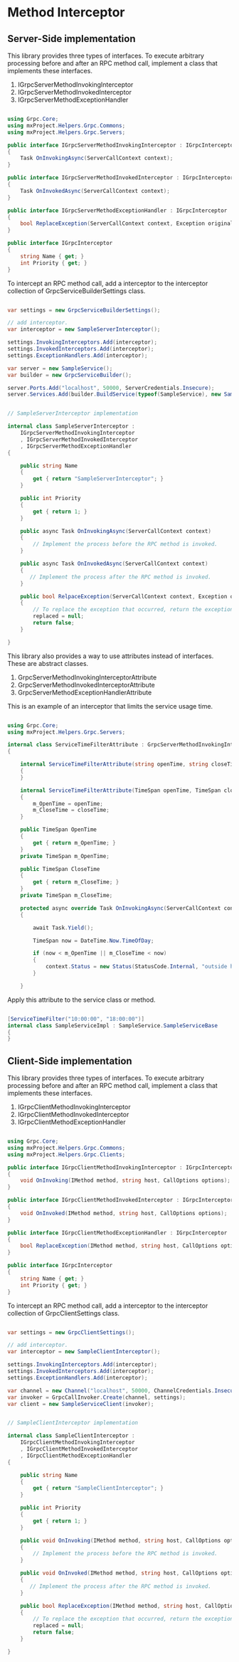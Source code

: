# Method Interceptor #

## Server-Side implementation ##

This library provides three types of interfaces. To execute arbitrary processing before and after an RPC method call, implement a class that implements these interfaces.

1. IGrpcServerMethodInvokingInterceptor
1. IGrpcServerMethodInvokedInterceptor
1. IGrpcServerMethodExceptionHandler

```csharp

using Grpc.Core;
using mxProject.Helpers.Grpc.Commons;
using mxProject.Helpers.Grpc.Servers;

public interface IGrpcServerMethodInvokingInterceptor : IGrpcInterceptor
{
    Task OnInvokingAsync(ServerCallContext context);
}

public interface IGrpcServerMethodInvokedInterceptor : IGrpcInterceptor
{
    Task OnInvokedAsync(ServerCallContext context);
}

public interface IGrpcServerMethodExceptionHandler : IGrpcInterceptor
{
    bool ReplaceException(ServerCallContext context, Exception original, out Exception replaced);
}

public interface IGrpcInterceptor
{
    string Name { get; }
    int Priority { get; }
}

```

To intercept an RPC method call, add a interceptor to the interceptor collection of GrpcServiceBuilderSettings class.

```csharp

var settings = new GrpcServiceBuilderSettings();

// add interceptor.
var interceptor = new SampleServerInterceptor();

settings.InvokingInterceptors.Add(interceptor);
settings.InvokedInterceptors.Add(interceptor);
settings.ExceptionHandlers.Add(interceptor);

var server = new SampleService();
var builder = new GrpcServiceBuilder();

server.Ports.Add("localhost", 50000, ServerCredentials.Insecure);
server.Services.Add(builder.BuildService(typeof(SampleService), new SampleServiceImpl(), settings));


// SampleServerInterceptor implementation

internal class SampleServerInterceptor :
    IGrpcServerMethodInvokingInterceptor
    , IGrpcServerMethodInvokedInterceptor
    , IGrpcServerMethodExceptionHandler
{

    public string Name
    {
        get { return "SampleServerInterceptor"; }
    }

    public int Priority
    {
        get { return 1; }
    }

    public async Task OnInvokingAsync(ServerCallContext context)
    {
        // Implement the process before the RPC method is invoked.
    }

    public async Task OnInvokedAsync(ServerCallContext context)
    {
       // Implement the process after the RPC method is invoked.
    }

    public bool RelpaceException(ServerCallContext context, Exception original, out Exception replaced)
    {
        // To replace the exception that occurred, return the exception you want to throw.
        replaced = null;
        return false;
    }

}

```

This library also provides a way to use attributes instead of interfaces. These are abstract classes.

1. GrpcServerMethodInvokingInterceptorAttribute
1. GrpcServerMethodInvokedInterceptorAttribute
1. GrpcServerMethodExceptionHandlerAttribute

This is an example of an interceptor that limits the service usage time.

```csharp

using Grpc.Core;
using mxProject.Helpers.Grpc.Servers;

internal class ServiceTimeFilterAttribute : GrpcServerMethodInvokingInterceptorAttribute
{

    internal ServiceTimeFilterAttribute(string openTime, string closeTime) : this(TimeSpan.Parse(openTime), TimeSpan.Parse(closeTime))
    {
    }

    internal ServiceTimeFilterAttribute(TimeSpan openTime, TimeSpan closeTime) : base(1, "ServiceTimeFilterAttribute")
    {
        m_OpenTime = openTime;
        m_CloseTime = closeTime;
    }

    public TimeSpan OpenTime
    {
        get { return m_OpenTime; }
    }
    private TimeSpan m_OpenTime;

    public TimeSpan CloseTime
    {
        get { return m_CloseTime; }
    }
    private TimeSpan m_CloseTime;

    protected async override Task OnInvokingAsync(ServerCallContext context)
    {

        await Task.Yield();

        TimeSpan now = DateTime.Now.TimeOfDay;

        if (now < m_OpenTime || m_CloseTime < now)
        {
            context.Status = new Status(StatusCode.Internal, "outside hours.");
        }

    }

```

Apply this attribute to the service class or method.

```csharp

[ServiceTimeFilter("10:00:00", "18:00:00")]
internal class SampleServiceImpl : SampleService.SampleServiceBase
{
}

```


## Client-Side implementation ##

This library provides three types of interfaces. To execute arbitrary processing before and after an RPC method call, implement a class that implements these interfaces.

1. IGrpcClientMethodInvokingInterceptor
1. IGrpcClientMethodInvokedInterceptor
1. IGrpcClientMethodExceptionHandler

```csharp

using Grpc.Core;
using mxProject.Helpers.Grpc.Commons;
using mxProject.Helpers.Grpc.Clients;

public interface IGrpcClientMethodInvokingInterceptor : IGrpcInterceptor
{
    void OnInvoking(IMethod method, string host, CallOptions options);
}

public interface IGrpcClientMethodInvokedInterceptor : IGrpcInterceptor
{
    void OnInvoked(IMethod method, string host, CallOptions options);
}

public interface IGrpcClientMethodExceptionHandler : IGrpcInterceptor
{
    bool ReplaceException(IMethod method, string host, CallOptions options, Exception original, out Exception replaced);
}

public interface IGrpcInterceptor
{
    string Name { get; }
    int Priority { get; }
}

```

To intercept an RPC method call, add a interceptor to the interceptor collection of GrpcClientSettings class.

```csharp

var settings = new GrpcClientSettings();

// add interceptor.
var interceptor = new SampleClientInterceptor();

settings.InvokingInterceptors.Add(interceptor);
settings.InvokedInterceptors.Add(interceptor);
settings.ExceptionHandlers.Add(interceptor);

var channel = new Channel("localhost", 50000, ChannelCredentials.Insecure);
var invoker = GrpcCallInvoker.Create(channel, settings);
var client = new SampleServiceClient(invoker);


// SampleClientInterceptor implementation

internal class SampleClientInterceptor :
    IGrpcClientMethodInvokingInterceptor
    , IGrpcClientMethodInvokedInterceptor
    , IGrpcClientMethodExceptionHandler
{

    public string Name
    {
        get { return "SampleClientInterceptor"; }
    }

    public int Priority
    {
        get { return 1; }
    }

    public void OnInvoking(IMethod method, string host, CallOptions options)
    {
        // Implement the process before the RPC method is invoked.
    }

    public void OnInvoked(IMethod method, string host, CallOptions options)
    {
       // Implement the process after the RPC method is invoked.
    }

    public bool ReplaceException(IMethod method, string host, CallOptions options, Exception original, out Exception replaced)
    {
        // To replace the exception that occurred, return the exception you want to throw.
        replaced = null;
        return false;
    }

}

```

